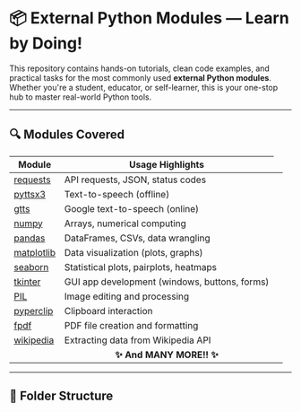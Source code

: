 # 📦 External Python Modules — Learn by Doing!

This repository contains hands-on tutorials, clean code examples, and practical tasks for the most commonly used **external Python modules**. Whether you're a student, educator, or self-learner, this is your one-stop hub to master real-world Python tools.

---

## 🔍 Modules Covered

| Module        | Usage Highlights                                            |
|---------------|-------------------------------------------------------------|
| [requests](./requests)      | API requests, JSON, status codes              |
| [pyttsx3](./pyttsx3)        | Text-to-speech (offline)                      |
| [gtts](./gtts)              | Google text-to-speech (online)                |
| [numpy](./numpy)            | Arrays, numerical computing                   |
| [pandas](./pandas)          | DataFrames, CSVs, data wrangling              |
| [matplotlib](./matplotlib)  | Data visualization (plots, graphs)            |
| [seaborn](./seaborn)        | Statistical plots, pairplots, heatmaps        |
| [tkinter](./tkinter)        | GUI app development (windows, buttons, forms) |
| [PIL](./PIL)                | Image editing and processing                  |
| [pyperclip](./pyperclip)    | Clipboard interaction                         |
| [fpdf](./fpdf)              | PDF file creation and formatting              |
| [wikipedia](./wikipedia)    | Extracting data from Wikipedia API            |
| <td colspan="2" align="center"><strong>✨ And MANY MORE!! ✨</strong></td> |

<!-- Add more as folders grow -->

---

## 📁 Folder Structure

